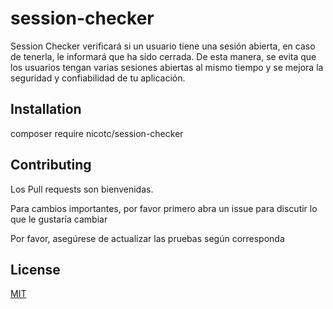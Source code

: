 # session-checker
Session Checker verificará si un usuario tiene una sesión abierta, en caso de tenerla, le informará que ha sido cerrada. De esta manera, se evita que los usuarios tengan varias sesiones abiertas al mismo tiempo y se mejora la seguridad y confiabilidad de tu aplicación.


## Installation

composer require nicotc/session-checker

## Contributing

Los Pull requests son bienvenidas.

Para cambios importantes, por favor primero abra un issue para discutir lo que le gustaría cambiar

Por favor, asegúrese de actualizar las pruebas según corresponda

## License

[MIT](/LICENSE.md)
